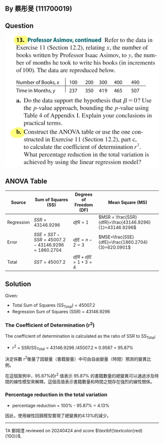 ## By 蔡彤旻 (111700019)

## Question

![image](https://github.com/HWTeng-Course/202402-Statistics/blob/main/Images/9ea773ae-675a-4d2c-a9dd-9092eb6cd5ee.jpg)

## ANOVA Table 



| Source       | Sum of Squares (SS)  | Degrees of Freedom (DF) | Mean Square (MS) | 
|--------------|----------------------|-------------------------|------------------|
| Regression   | $SSR = 43146.9296$           | $dfR = 1$                       | $MSR = \frac{SSR}{dfR}=\frac{43146.9296}{1}=43146.9296$       |
| Error        | $SSE = SST - SSR = 45007.2 -43146.9296 = 1860.2704$            | $dfE = n - 2 = 3$                       | $MSE=\frac{SSE}{dfE}=\frac{1860.2704}{3}=620.0901$         |
| Total        | $SST = 45007.2$              | $dfR + dfE = 1 + 3 = 4$                       |                  |



## Solution

Given:
- Total Sum of Squares (SS<sub>Total</sub>) = 45007.2
- Regression Sum of Squares (SSR) = 43146.9296

### The Coefficient of Determination (r<sup>2</sup>)

The coefficient of determination is calculated as the ratio of SSR to SS<sub>Total</sub>:

- r<sup>2</sup> = SSR/SS<sub>Total</sub> = 43146.9296 /45007.2 ≈ 0.9587 = 95.87%


決定係數 r<sup>2</sup>衡量了因變量（書籍變量）中可由自由變量（時間）預測的變異比例。

在這個案例中，95.87%的r<sup>2</sup> 值表示 95.87% 的書籍數量的總變異可以通過涉及時間的線性模型來解釋。這個高值表示書籍數量和時間之間存在強烈的線性關係。

### Percentage reduction in the total variation

- percentage reduction = 100% - 95.87% = 4.13%

因此，使用線性回歸模型實現了總變異約4.13%的減少。




---
TA 鄭翔澧 reviewed on 20240424 and score $\textbf{\textcolor{red}{100}}$. 
